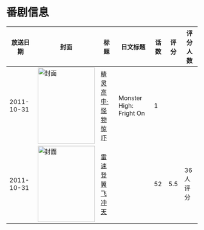 # 番剧信息

|放送日期|封面|标题|日文标题|话数|评分|评分人数|
|---|---|---|---|---|---|---|
|2011-10-31|<img src="https://lain.bgm.tv/pic/cover/c/3c/c7/523357_96g23.jpg" alt="封面" style="width:150px;height:200px;object-fit:cover;">|[精灵高中·怪物惊吓](https://bangumi.tv/subject/523357)|Monster High: Fright On|1|||
|2011-10-31|<img src="https://lain.bgm.tv/pic/cover/c/9a/7f/115759_9noOA.jpg" alt="封面" style="width:150px;height:200px;object-fit:cover;">|[雷速登翼飞冲天](https://bangumi.tv/subject/115759)||52|5.5|36人评分|
